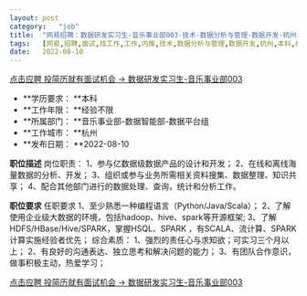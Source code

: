 ```yaml
---
layout:	post
category:	"job"
title:	"网易招聘：数据研发实习生-音乐事业部003-技术-数据分析与管理-数据开发-杭州本科经验不限"
tags:	[网易,招聘,面试,找工作,工作,内推,技术,数据分析与管理,数据开发,杭州,本科,经验不限]
date:	2022-08-10
---
```


[点击应聘 投简历就有面试机会 -> 数据研发实习生-音乐事业部003](http://mobile.bole.netease.com/bole/boleDetail?id=40435&employeeId=346f03c3cda5f04c&key=all)



- **学历要求： **本科
- **工作年限： **经验不限
- **所属部门： **音乐事业部-数据智能部-数据平台组
- **工作城市： **杭州
- **发布日期： **2022-08-10



**职位描述**
岗位职责：
1、参与亿数据级数据产品的设计和开发；
2、在线和离线海量数据的分析、开发；
3、组织或参与业务所需相关资料搜集、数据整理、知识共享；
4、配合其他部门进行的数据处理、查询，统计和分析工作。




**职位要求**
任职要求
1、至少熟悉一种编程语言（Python/Java/Scala）；
2、了解使用企业级大数据的环境，包括hadoop、hive、spark等开源框架;
3、了解HDFS/HBase/Hive/SPARK，掌握HSQL、SPARK ，有SCALA、流计算、SPARK计算实施经验者优先；
综合素质：
1、强烈的责任心与求知欲；可实习三个月以上；
2、有良好的沟通表达、独立思考和解决问题的能力；
3、有团队合作意识，做事积极主动，热爱学习；



[点击应聘 投简历就有面试机会 -> 数据研发实习生-音乐事业部003](http://mobile.bole.netease.com/bole/boleDetail?id=40435&employeeId=346f03c3cda5f04c&key=all)